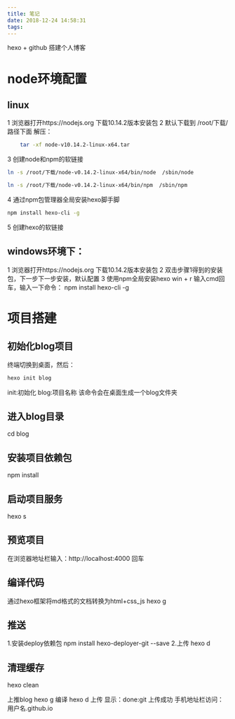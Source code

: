 ```yaml
---
title: 笔记
date: 2018-12-24 14:58:31
tags:
---
```

hexo + github 搭建个人博客
# node环境配置
## linux
1 浏览器打开https://nodejs.org 下载10.14.2版本安装包
2 默认下载到 /root/下载/ 路径下面 解压：
```bash
    tar -xf node-v10.14.2-linux-x64.tar
```
3 创建node和npm的软链接
```bash
ln -s /root/下载/node-v0.14.2-linux-x64/bin/node  /sbin/node
```
```bash
ln -s /root/下载/node-v0.14.2-linux-x64/bin/npm  /sbin/npm
```
4 通过npm包管理器全局安装hexo脚手脚
```bash
npm install hexo-cli -g
```
5 创建hexo的软链接


## windows环境下：
1 浏览器打开https://nodejs.org 下载10.14.2版本安装包
2 双击步骤1得到的安装包，下一步下一步安装，默认配置
3 使用npm全局安装hexo
  win + r 输入cmd回车，输入一下命令：
  npm install hexo-cli -g

# 项目搭建
## 初始化blog项目
终端切换到桌面，然后：
```bash
hexo init blog
```
init:初始化
blog:项目名称
该命令会在桌面生成一个blog文件夹
## 进入blog目录
cd blog
## 安装项目依赖包
npm install
## 启动项目服务
hexo s
## 预览项目
在浏览器地址栏输入：http://localhost:4000 回车

## 编译代码
通过hexo框架将md格式的文档转换为html+css_js
hexo g

## 推送
1.安装deploy依赖包
npm install hexo-deployer-git --save
2.上传
hexo d
## 清理缓存
hexo clean



上推blog
hexo g 编译
hexo d 上传
显示：done:git 上传成功
手机地址栏访问：用户名.github.io